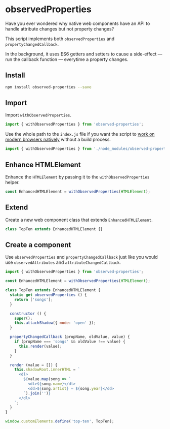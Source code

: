 # observedProperties

Have you ever wondered why native web components have an API to handle attribute changes but not property changes?

This script implements both `observedProperties` and `propertyChangedCallback`.

In the background, it uses ES6 getters and setters to cause a side-effect — run the callback function — everytime a property changes.

## Install

```bash
npm install observed-properties --save
```

## Import

Import `withObservedProperties`.

```javascript
import { withObservedProperties } from 'observed-properties';
```

Use the whole path to the `index.js` file if you want the script to [work on modern browsers natively](https://caniuse.com/#feat=es6-module) without a build process.

```javascript
import { withObservedProperties } from './node_modules/observed-properties/index.js';
```

## Enhance HTMLElement

Enhance the `HTMLElement` by passing it to the `withObservedProperties` helper.

```javascript
const EnhancedHTMLElement = withObservedProperties(HTMLElement);
```

## Extend

Create a new web component class that extends `EnhancedHTMLElement`.

```javascript
class TopTen extends EnhancedHTMLElement {}
```

## Create a component

Use `observedProperties` and `propertyChangedCallback` just like you would use `observedAttributes` and `attributeChangedCallback`.

```javascript
import { withObservedProperties } from 'observed-properties';

const EnhancedHTMLElement = withObservedProperties(HTMLElement);

class TopTen extends EnhancedHTMLElement {
  static get observedProperties () {
    return ['songs'];
  }

  constructor () {
    super();
    this.attachShadow({ mode: 'open' });
  }

  propertyChangedCallback (propName, oldValue, value) {
    if (propName === 'songs' && oldValue !== value) {
      this.render(value);
    }
  }

  render (value = []) {
    this.shadowRoot.innerHTML = `
      <dl>
        ${value.map(song => `
          <dt>${song.name}</dt>
          <dd>${song.artist} – ${song.year}</dd>
        `).join('')}
      </dl>
    `;
  }
}

window.customElements.define('top-ten', TopTen);
```